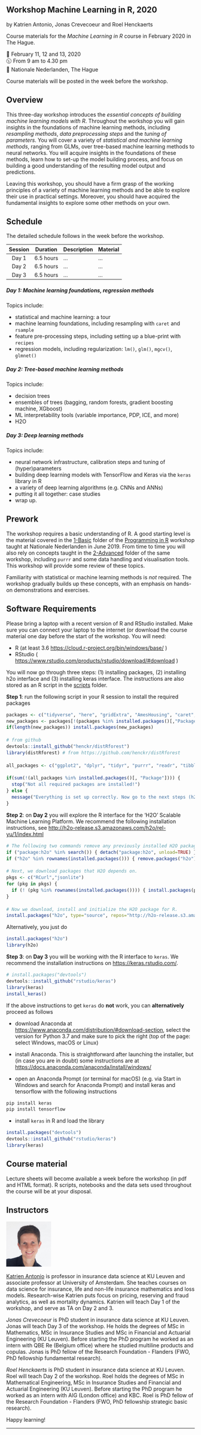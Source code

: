 
## Workshop Machine Learning in R, 2020

by Katrien Antonio, Jonas Crevecoeur and Roel Henckaerts

Course materials for the *Machine Learning in R* course in February 2020
in The Hague.

📆 February 11, 12 and 13, 2020 <br> 🕥 From 9 am to 4.30 pm <br> 📍
Nationale Nederlanden, The Hague

Course materials will be posted in the week before the workshop.

## Overview

<p text-align="justify">

This three-day workshop introduces the *essential concepts of building
machine learning models with R*. Throughout the workshop you will gain
insights in the foundations of machine learning methods, including
*resampling methods*, *data preprocessing steps* and the *tuning of
parameters*. You will cover a variety of *statistical and machine
learning methods*, ranging from GLMs, over tree-based machine learning
methods to neural networks. You will acquire insights in the foundations
of these methods, learn how to set-up the model building process, and
focus on building a good understanding of the resulting model output and
predictions.

</p>

<p align="justify">

Leaving this workshop, you should have a firm grasp of the working
principles of a variety of machine learning methods and be able to
explore their use in practical settings. Moreover, you should have
acquired the fundamental insights to explore some other methods on your
own.

</p>

## Schedule

The detailed schedule follows in the week before the workshop.

| Session | Duration  | Description | Material |
| :-----: | --------- | ----------- | -------- |
|  Day 1  | 6.5 hours | …           | …        |
|  Day 2  | 6.5 hours | …           | …        |
|  Day 3  | 6.5 hours | …           | …        |

##### Day 1: Machine learning foundations, regression methods

Topics include:

  - statistical and machine learning: a tour
  - machine learning foundations, including resampling with `caret` and
    `rsample`
  - feature pre-processing steps, including setting up a blue-print with
    `recipes`
  - regression models, including regularization: `lm()`, `glm()`,
    `mgcv()`, `glmnet()`

##### Day 2: Tree-based machine learning methods

Topics include:

  - decision trees
  - ensembles of trees (bagging, random forests, gradient boosting
    machine, XGboost)
  - ML interpretability tools (variable importance, PDP, ICE, and more)
  - H2O

##### Day 3: Deep learning methods

Topics include:

  - neural network infrastructure, calibration steps and tuning of
    (hyper)parameters
  - building deep learning models with TensorFlow and Keras via the
    `keras` library in R
  - a variety of deep learning algorithms (e.g. CNNs and ANNs)
  - putting it all together: case studies
  - wrap up.

## Prework

<p align="justify">

The workshop requires a basic understanding of R. A good starting level
is the material covered in the
[1-Basic](https://github.com/katrienantonio/workshop-R/tree/master/1%20-%20Basic%20R)
folder of the [Programming in
R](https://github.com/katrienantonio/workshop-R) workshop taught at
Nationale Nederlanden in June 2019. From time to time you will also rely
on concepts taught in the
[2-Advanced](https://github.com/katrienantonio/workshop-R/tree/master/2%20-%20Advanced%20R)
folder of the same workshop, including `purrr` and some data handling
and visualisation tools. This workshop will provide some review of these
topics.

</p>

Familiarity with statistical or machine learning methods is *not*
required. The workshop gradually builds up these concepts, with an
emphasis on hands-on demonstrations and exercises.

## Software Requirements

Please bring a laptop with a recent version of R and RStudio installed.
Make sure you can connect your laptop to the internet (or download the
course material one day before the start of the workshop. You will need:

  - R (at least 3.6 <https://cloud.r-project.org/bin/windows/base/> )
  - RStudio (
    <https://www.rstudio.com/products/rstudio/download/#download> )

You will now go through three steps: (1) installing packages, (2)
installing h2o interface and (3) installing keras interface. The
instructions are also stored as an R script in the
[scripts](https://github.com/katrienantonio/workshop-ML/scripts) folder.

**Step 1**: run the following script in your R session to install the
required packages

``` r
packages <- c("tidyverse", "here", "gridExtra", "AmesHousing", "caret", "rsample", "broom", "recipes", "mgcv", "glmnet", "evtree", "classInt", "rgdal", "RColorBrewer", "ggmap", "grid", "rpart", "rpart.plot", "rpart.utils", "vip", "pdp", "ipred", "ranger", "gbm", "xgboost", "gganimate", "transformr", "zeallot", "sp", "tmap", "partykit", "rattle", "sf", "leaflet", "devtools")
new_packages <- packages[!(packages %in% installed.packages()[,"Package"])]
if(length(new_packages)) install.packages(new_packages)

# from github
devtools::install_github("henckr/distRforest")
library(distRforest) # from https://github.com/henckr/distRforest

all_packages <- c("ggplot2", "dplyr", "tidyr", "purrr", "readr", "tibble", "lubridate", "here", "gridExtra", "AmesHousing", "caret", "rsample", "broom", "recipes", "mgcv", "glmnet", "evtree", "classInt", "rgdal", "RColorBrewer", "ggmap", "grid", "rpart", "RColorBrewer", "ggmap", "grid", "gridExtra", "rpart", "rpart.plot", "rpart.utils", "vip", "pdp", "ipred", "ranger", "gbm", "xgboost", "gganimate", "transformr", "zeallot", "sp", "tmap", "partykit", "rattle", "sf", "leaflet", "devtools", "distRforest")

if(sum(!(all_packages %in% installed.packages()[, "Package"]))) {
  stop("Not all required packages are installed!")
} else {
  message("Everything is set up correctly. Now go to the next steps (h2o and keras).")
}
```

**Step 2**: on **Day 2** you will explore the R interface for the ‘H2O’
Scalable Machine Learning Platform. We recommend the following
installation instructions, see
<http://h2o-release.s3.amazonaws.com/h2o/rel-yu/1/index.html>

``` r
# The following two commands remove any previously installed H2O packages for R.
if ("package:h2o" %in% search()) { detach("package:h2o", unload=TRUE) }
if ("h2o" %in% rownames(installed.packages())) { remove.packages("h2o") }

# Next, we download packages that H2O depends on.
pkgs <- c("RCurl","jsonlite")
for (pkg in pkgs) {
  if (! (pkg %in% rownames(installed.packages()))) { install.packages(pkg) }
}

# Now we download, install and initialize the H2O package for R.
install.packages("h2o", type="source", repos="http://h2o-release.s3.amazonaws.com/h2o/rel-yu/1/R")
```

Alternatively, you just do

``` r
install.packages("h2o")
library(h2o)
```

**Step 3**: on **Day 3** you will be working with the R interface to
`keras`. We recommend the installation instructions on
<https://keras.rstudio.com/>.

``` r
# install.packages("devtools")
devtools::install_github("rstudio/keras")
library(keras)
install_keras()
```

If the above instructions to get `keras` do **not** work, you can
**alternatively** proceed as follows

  - download Anaconda at
    <https://www.anaconda.com/distribution/#download-section>, select
    the version for Python 3.7 and make sure to pick the right (top of
    the page: select Windows, macOS or Linux)

  - install Anaconda. This is straightforward after launching the
    installer, but (in case you are in doubt) some instructions are at
    <https://docs.anaconda.com/anaconda/install/windows/>

  - open an Anaconda Prompt (or terminal for macOS) (e.g. via Start in
    Windows and search for Anaconda Prompt) and install keras and
    tensorflow with the following instructions

<!-- end list -->

``` python
pip install keras 
pip install tensorflow
```

  - install `keras` in R and load the library

<!-- end list -->

``` r
install.packages("devtools")
devtools::install_github("rstudio/keras")
library(keras)
```

## Course material

Lecture sheets will become available a week before the workshop (in pdf
and HTML format). R scripts, notebooks and the data sets used throughout
the course will be at your disposal.

## Instructors

<img src="img/Katrien.jpg" width="120"/>

<p align="justify">

[Katrien Antonio](https://katrienantonio.github.io/) is professor in
insurance data science at KU Leuven and associate professor at
University of Amsterdam. She teaches courses on data science for
insurance, life and non-life insurance mathematics and loss models.
Research-wise Katrien puts focus on pricing, reserving and fraud
analytics, as well as mortality dynamics. Katrien will teach Day 1 of
the workshop, and serve as TA on Day 2 and 3.

</p>

<p align="justify">

*Jonas Crevecoeur* is PhD student in insurance data science at KU
Leuven. Jonas will teach Day 3 of the workshop. He holds the degrees of
MSc in Mathematics, MSc in Insurance Studies and MSc in Financial and
Actuarial Engineering (KU Leuven). Before starting the PhD program he
worked as an intern with QBE Re (Belgium office) where he studied
multiline products and copulas. Jonas is PhD fellow of the Research
Foundation - Flanders (FWO, PhD fellowship fundamental research).

</p>

<p align="justify">

*Roel Henckaerts* is PhD student in insurance data science at KU Leuven.
Roel will teach Day 2 of the workshop. Roel holds the degrees of MSc in
Mathematical Engineering, MSc in Insurance Studies and Financial and
Actuarial Engineering (KU Leuven). Before starting the PhD program he
worked as an intern with AIG (London office) and KBC. Roel is PhD fellow
of the Research Foundation - Flanders (FWO, PhD fellowship strategic
basic research).

</p>

Happy learning\!

-----
